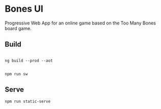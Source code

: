 # Bones UI

Progressive Web App for an online game based on the Too Many Bones board game.

## Build

<code>  
ng build --prod --aot

npm run sw
</code>

## Serve

<code>npm run static-serve</code>
